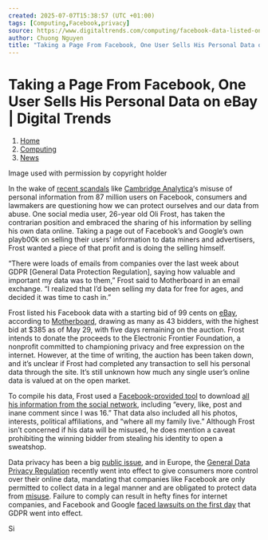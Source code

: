```yaml
---
created: 2025-07-07T15:38:57 (UTC +01:00)
tags: [Computing,Facebook,privacy]
source: https://www.digitaltrends.com/computing/facebook-data-listed-on-ebay/
author: Chuong Nguyen
title: "Taking a Page From Facebook, One User Sells His Personal Data on eBay | Digital Trends"
---
```


# Taking a Page From Facebook, One User Sells His Personal Data on eBay | Digital Trends

1.  [Home](https://www.digitaltrends.com/)
2.  [Computing](https://www.digitaltrends.com/computing/)
3.  [News](https://www.digitaltrends.com/computing-news/)

Image used with permission by copyright holder

In the wake of [recent scandals](https://www.digitaltrends.com/social-media/facebook-third-party-app-access-updated-cambridge-analytica/) like [Cambridge Analytica](https://www.digitaltrends.com/computing/facebook-cambridge-analyica-privacy-tool/)‘s misuse of personal information from 87 million users on Facebook, consumers and lawmakers are questioning how we can protect ourselves and our data from abuse. One social media user, 26-year old Oli Frost, has taken the contrarian position and embraced the sharing of his information by selling his own data online. Taking a page out of Facebook’s and Google’s own playb00k on selling their users’ information to data miners and advertisers, Frost wanted a piece of that profit and is doing the selling himself.

“There were loads of emails from companies over the last week about GDPR \[General Data Protection Regulation\], saying how valuable and important my data was to them,” Frost said to Motherboard in an email exchange. “I realized that I’d been selling my data for free for ages, and decided it was time to cash in.”

Frost listed his Facebook data with a starting bid of 99 cents on [eBay](https://www.ebay.co.uk/itm/Im-selling-my-private-Facebook-data-/273239941454), according to [Motherboard](https://motherboard.vice.com/en_us/article/3k4ay8/sell-facebook-data-ebay-oli-frost), drawing as many as 43 bidders, with the highest bid at $385 as of May 29, with five days remaining on the auction. Frost intends to donate the proceeds to the Electronic Frontier Foundation, a nonprofit committed to championing privacy and free expression on the internet. However, at the time of writing, the auction has been taken down, and it’s unclear if Frost had completed any transaction to sell his personal data through the site. It’s still unknown how much any single user’s online data is valued at on the open market.

To compile his data, Frost used a [Facebook-provided tool](https://www.digitaltrends.com/social-media/facebook-expands-download-your-information-feature-fails-to-satisfy-critics/) to download [all his information from the social network](https://www.digitaltrends.com/social-media/facebook-data-download/), including “every, like, post and inane comment since I was 16.” That data also included all his photos, interests, political affiliations, and “where all my family live.” Although Frost isn’t concerned if his data will be misused, he does mention a caveat prohibiting the winning bidder from stealing his identity to open a sweatshop.

Data privacy has been a big [public issue](https://www.digitaltrends.com/social-media/polls-show-low-trust-facebook/), and in Europe, the [General Data Privacy Regulation](https://www.digitaltrends.com/computing/what-is-the-gdpr/) recently went into effect to give consumers more control over their online data, mandating that companies like Facebook are only permitted to collect data in a legal manner and are obligated to protect data from [misuse](https://www.digitaltrends.com/social-media/cubeyou-suspended-accused-facebook-data-misuse/). Failure to comply can result in hefty fines for internet companies, and Facebook and Google [faced lawsuits on the first day](https://www.digitaltrends.com/computing/google-facebook-gdpr-lawsuit/) that GDPR went into effect.

Si
